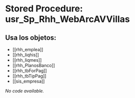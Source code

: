 # Stored Procedure: usr_Sp_Rhh_WebArcAVVillas

## Usa los objetos:
- [[rhh_emplea]]
- [[rhh_liqhis]]
- [[rhh_liqmes]]
- [[rhh_PlanosBanco]]
- [[rhh_tbForPag]]
- [[rhh_tbTipPag]]
- [[sis_empresa]]

*No code available.*
